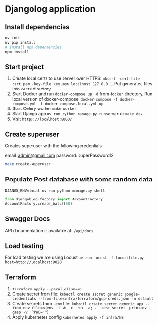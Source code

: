 # Djangolog application

## Install dependencies

```bash
uv init
uv pip install
# Install npm dependencies
npm install
```

## Start project

1. Create local certs to use server over HTTPS: `mkcert -cert-file cert.pem -key-file key.pem localhost 127.0.0.1`. Put generated files into `certs` directory
2. Start Docker and run `docker-compose up -d` from `docker` directory. Run local version of docker-compose: `docker-compose -f docker-compose.yml -f docker-compose.local.yml up`
3. Start Celery worker `make worker`
4. Start Django app `uv run python manage.py runserver` or `make dev`.
5. Visit `https://localhost:8000/`

## Create superuser

Creates superuser with the following credentials

email: admin@gmail.com
password: superPassword12

```bash
make create-superuser
```

## Populate Post database with some random data

`DJANGO_ENV=local uv run python manage.py shell`

```python
from djangoblog.factory import AccountFactory
AccountFactory.create_batch(50)
```

## Swagger Docs

API documentation is available at: `/api/docs`

## Load testing

For load testing we are using Locust
`uv run locust -f locustfile.py --host=http://localhost:9020`

## Terraform

1. `terraform apply --parallelism=20`
2. Create secret from file: `kubectl create secret generic google-credentials --from-file=infra/terraform/gcp-creds.json -n default`
3. Create secrets from `.env` file: `kubectl create secret generic app --from-env-file=<(env -i sh -c "set -a; . .test-secret; printenv | grep -v '^PWD='")`
4. Apply kubernetes config `kubernetes apply -f infra/k8`

